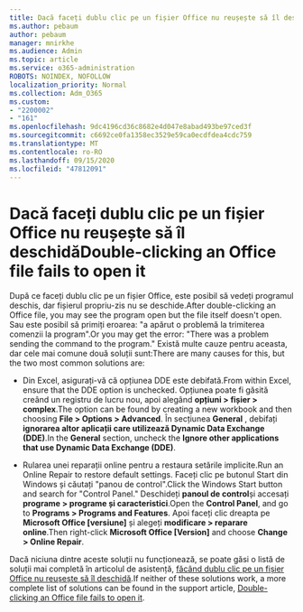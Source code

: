 ```yaml
---
title: Dacă faceți dublu clic pe un fișier Office nu reușește să îl deschidă
ms.author: pebaum
author: pebaum
manager: mnirkhe
ms.audience: Admin
ms.topic: article
ms.service: o365-administration
ROBOTS: NOINDEX, NOFOLLOW
localization_priority: Normal
ms.collection: Adm_O365
ms.custom:
- "2200002"
- "161"
ms.openlocfilehash: 9dc4196cd36c8682e4d047e8abad493be97ced3f
ms.sourcegitcommit: c6692ce0fa1358ec3529e59ca0ecdfdea4cdc759
ms.translationtype: MT
ms.contentlocale: ro-RO
ms.lasthandoff: 09/15/2020
ms.locfileid: "47812091"
---
```

# <a name="double-clicking-an-office-file-fails-to-open-it"></a><span data-ttu-id="e2774-102">Dacă faceți dublu clic pe un fișier Office nu reușește să îl deschidă</span><span class="sxs-lookup"><span data-stu-id="e2774-102">Double-clicking an Office file fails to open it</span></span>

<span data-ttu-id="e2774-103">După ce faceți dublu clic pe un fișier Office, este posibil să vedeți programul deschis, dar fișierul propriu-zis nu se deschide.</span><span class="sxs-lookup"><span data-stu-id="e2774-103">After double-clicking an Office file, you may see the program open but the file itself doesn't open.</span></span> <span data-ttu-id="e2774-104">Sau este posibil să primiți eroarea: "a apărut o problemă la trimiterea comenzii la program".</span><span class="sxs-lookup"><span data-stu-id="e2774-104">Or you may get the error: "There was a problem sending the command to the program."</span></span> <span data-ttu-id="e2774-105">Există multe cauze pentru aceasta, dar cele mai comune două soluții sunt:</span><span class="sxs-lookup"><span data-stu-id="e2774-105">There are many causes for this, but the two most common solutions are:</span></span>

- <span data-ttu-id="e2774-106">Din Excel, asigurați-vă că opțiunea DDE este debifată.</span><span class="sxs-lookup"><span data-stu-id="e2774-106">From within Excel, ensure that the DDE option is unchecked.</span></span> <span data-ttu-id="e2774-107">Opțiunea poate fi găsită creând un registru de lucru nou, apoi alegând **opțiuni > fișier > complex**.</span><span class="sxs-lookup"><span data-stu-id="e2774-107">The option can be found by creating a new workbook and then choosing **File > Options > Advanced**.</span></span> <span data-ttu-id="e2774-108">În secțiunea **General** , debifați **ignorarea altor aplicații care utilizează Dynamic Data Exchange (DDE)**.</span><span class="sxs-lookup"><span data-stu-id="e2774-108">In the **General** section, uncheck the **Ignore other applications that use Dynamic Data Exchange (DDE)**.</span></span>

- <span data-ttu-id="e2774-109">Rularea unei reparații online pentru a restaura setările implicite.</span><span class="sxs-lookup"><span data-stu-id="e2774-109">Run an Online Repair to restore default settings.</span></span> <span data-ttu-id="e2774-110">Faceți clic pe butonul Start din Windows și căutați "panou de control".</span><span class="sxs-lookup"><span data-stu-id="e2774-110">Click the Windows Start button and search for "Control Panel."</span></span> <span data-ttu-id="e2774-111">Deschideți **panoul de control**și accesați **programe > programe și caracteristici**.</span><span class="sxs-lookup"><span data-stu-id="e2774-111">Open the **Control Panel**, and go to **Programs > Programs and Features**.</span></span> <span data-ttu-id="e2774-112">Apoi faceți clic dreapta pe **Microsoft Office [versiune]** și alegeți **modificare > reparare online**.</span><span class="sxs-lookup"><span data-stu-id="e2774-112">Then right-click **Microsoft Office [Version]** and choose **Change > Online Repair**.</span></span>

<span data-ttu-id="e2774-113">Dacă niciuna dintre aceste soluții nu funcționează, se poate găsi o listă de soluții mai completă în articolul de asistență, [făcând dublu clic pe un fișier Office nu reușește să îl deschidă](https://support.office.com/article/Double-clicking-an-Office-file-fails-to-open-it-1e9c0ad9-34c8-4440-a42e-d30186b29ed6).</span><span class="sxs-lookup"><span data-stu-id="e2774-113">If neither of these solutions work, a more complete list of solutions can be found in the support article, [Double-clicking an Office file fails to open it](https://support.office.com/article/Double-clicking-an-Office-file-fails-to-open-it-1e9c0ad9-34c8-4440-a42e-d30186b29ed6).</span></span>
